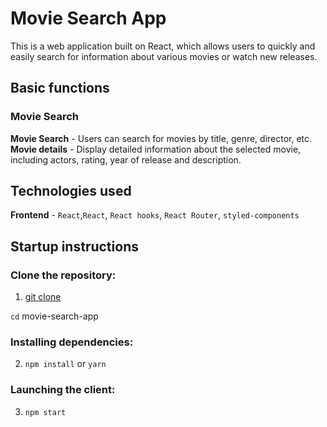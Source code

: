 # Movie Search App

This is a web application built on React, which allows users to quickly and
easily search for information about various movies or watch new releases.

## Basic functions

### Movie Search

**Movie Search** - Users can search for movies by title, genre, director, etc.
**Movie details** - Display detailed information about the selected movie,
including actors, rating, year of release and description.

## Technologies used

**Frontend** - `React`,`React`, `React hooks`, `React Router`,
`styled-components`

## Startup instructions

### Clone the repository:

1. [git clone](https://github.com/Ivan-Malakhovskyi/react-router-movies)

`cd` movie-search-app

### Installing dependencies:

2. `npm install` or `yarn`

### Launching the client:

3. `npm start`
